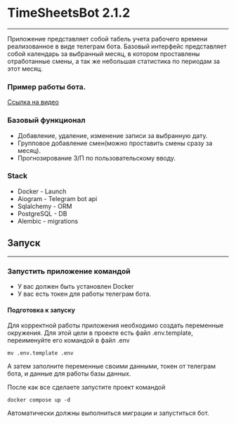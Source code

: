 # TimeSheetsBot 2.1.2

---

Приложение представляет собой табель учета рабочего времени 
реализованное в виде телеграм бота. Базовый интерфейс представляет собой 
календарь за выбранный месяц, в котором проставлены отработанные смены, 
а так же небольшая статистика по периодам за этот месяц.

### Пример работы бота.

[Ссылка на видео](https://cloud.mail.ru/public/fZfc/r9P5SNMoR)

### Базовый функционал

- Добавление, удаление, изменение записи за выбранную дату.
- Групповое добавление смен(можно проставить смены сразу за месяц).
- Прогнозирование З/П по пользовательскому вводу.



### Stack
- Docker - Launch
- Aiogram - Telegram bot api
- Sqlalchemy - ORM
- PostgreSQL - DB
- Alembic - migrations

## Запуск

---

### Запустить приложение командой

- У вас должен быть установлен Docker
- У вас есть токен для работы телеграм бота.

#### Подготовка к запуску

Для корректной работы приложения необходимо создать переменные окружения.
Для этой цели в проекте есть файл .env.template, переименуйте его командой в 
файл .env

```commandline
mv .env.template .env
```

А затем заполните переменные своими данными, токен от телеграм бота, и данные 
для работы базы данных.

После как все сделаете запустите проект командой

```commandline
docker compose up -d
```

Автоматически должны выполниться миграции и запуститься бот.